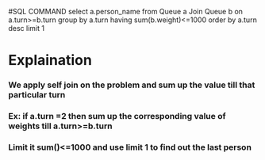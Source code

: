 #SQL COMMAND
select a.person_name
from Queue a Join Queue b
on a.turn>=b.turn
group by a.turn
having sum(b.weight)<=1000
order by a.turn desc
limit 1


# Explaination 
### We apply self join on the problem and sum up the value till that particular turn 
### Ex: if a.turn =2 then sum up the corresponding value of weights till a.turn>=b.turn
### Limit it sum()<=1000 and use limit 1 to find out the last person
